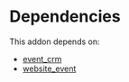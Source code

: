 # Dependencies

This addon depends on:

- [event_crm](https://github.com/bringout/oca-ocb-core)
- [website_event](https://github.com/bringout/oca-ocb-website)
